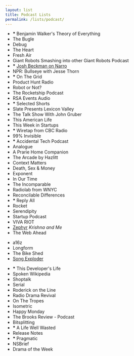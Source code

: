 ```yaml
---
layout: list
title: Podcast Lists
permalink: /lists/podcast/
---
```


- __*__ Benjamin Walker's Theory of Everything
- The Bugle
- Debug
- The Heart
- Fresh Air
- Giant Robots Smashing into other Giant Robots Podcast
- __*__ [Josh Beckman on Narro](http://narro.co)
- NPR: Bullseye with Jesse Thorn
- __*__ On The Grid
- Product Hunt Radio
- Robot or Not?
- The Rocketship Podcast
- RSA Events Audio
- __*__ Selected Shorts
- Slate Presents Lexicon Valley
- The Talk Show With John Gruber
- This American Life
- This Week in Startups
- __*__ Wiretap from CBC Radio
- 99% Invisible
- __*__ Accidental Tech Podcast
- Analogue
- A Prarie Home Companion
- The Arcade by Hazlitt
- Context Matters
- Death, Sex & Money
- Exponent
- In Our Time
- The Incomparable
- Radiolab from WNYC
- Reconcilable Differences
- __*__ Reply All
- Rocket
- Serendipity
- Startup Podcast
- VIVA RIOT
- [Zephyr](https://soundcloud.com/zephyrpodcast) _Krishna and Me_
- The Web Ahead

<!--two items:-->

- a16z
- Longform
- The Bike Shed
- [Song Exploder](//songexploder.net)

<!--two items:-->
- __*__ This Developer's Life
- Spoken Wikipedia
- Shoptalk
- Serial
- Roderick on the Line
- Radio Drama Revival
- On The Tropes
- Isometric
- Happy Monday
- The Brooks Review - Podcast
- Bitsplitting
- __*__ A Life Well Wasted
- Release Notes
- __*__ Pragmatic
- NSBrief
- Drama of the Week
